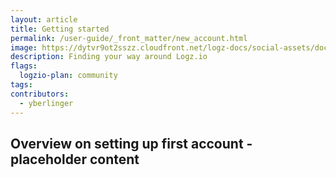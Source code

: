 ```yaml
---
layout: article
title: Getting started
permalink: /user-guide/_front_matter/new_account.html
image: https://dytvr9ot2sszz.cloudfront.net/logz-docs/social-assets/docs-social.jpg
description: Finding your way around Logz.io
flags:
  logzio-plan: community
tags:
contributors:
  - yberlinger
---
```



## Overview on setting up first account - placeholder content